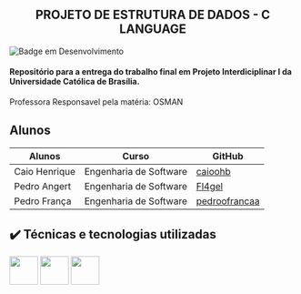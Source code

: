 <h2 align="center">
      PROJETO DE ESTRUTURA DE DADOS - C LANGUAGE
    </h2>

![Badge em Desenvolvimento](http://img.shields.io/static/v1?label=STATUS&message=EM%20DESENVOLVIMENTO&color=GREEN&style=for-the-badge)

#### Repositório para a entrega do trabalho final em Projeto Interdiciplinar I da Universidade Católica de Brasília.

Professora Responsavel pela matéria: OSMAN


## Alunos

| Alunos | Curso | GitHub |
| --- | --- | --- |
| Caio Henrique| Engenharia de Software | [caioohb](https://github.com/caioohb) |
| Pedro Angert | Engenharia de Software | [Fl4gel](https://github.com/Fl4gel) 
| Pedro França | Engenharia de Software | [pedroofrancaa](https://github.com/pedroofrancaa) |

## ✔️ Técnicas e tecnologias utilizadas

<img src="https://cdn.jsdelivr.net/gh/devicons/devicon/icons/c/c-original.svg" width="50" height="50"/> <img src="https://cdn.jsdelivr.net/gh/devicons/devicon/icons/visualstudio/visualstudio-plain.svg" width="50" height="50"/> <img src="https://cdn.jsdelivr.net/gh/devicons/devicon/icons/git/git-original.svg" width="50" height="50" />
